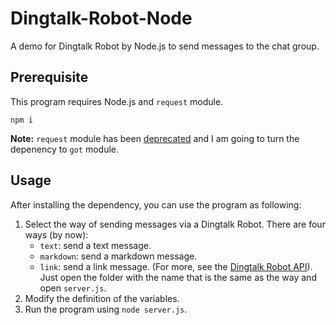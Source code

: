 # Dingtalk-Robot-Node

A demo for Dingtalk Robot by Node.js to send messages to the chat group.

## Prerequisite

This program requires Node.js and `request` module.

```shell
npm i
```

**Note:** `request` module has been [deprecated](https://github.com/request/request/issues/3142) and I am going to turn the depenency to `got` module.

## Usage

After installing the dependency, you can use the program as following:

1. Select the way of sending messages via a Dingtalk Robot. There are four ways (by now):
   * `text`: send a text message.
   * `markdown`: send a markdown message.
   * `link`: send a link message.
   (For more, see the [Dingtalk Robot API](https://ding-doc.dingtalk.com/doc#/serverapi2/qf2nxq/e8a5a5)).
   Just open the folder with the name that is the same as the way and open `server.js`.
2. Modify the definition of the variables.
3. Run the program using `node server.js`.
